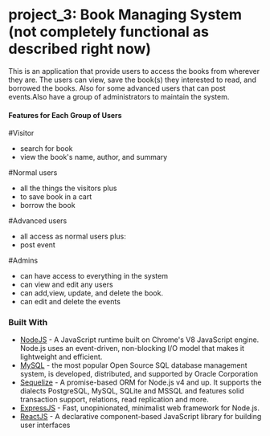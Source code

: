 # project_3: Book Managing System (not completely functional as described right now)

This is an application that provide users to access the books from wherever they are. The users can view, save the book(s) they interested to read, and borrowed the books. Also for some advanced users that can post events.Also have a group of administrators to maintain the system.

#### Features for Each Group of Users
#Visitor
* search for book
* view the book's name, author, and summary

#Normal users 
* all the things the visitors plus
 * to save book in a cart
 * borrow the book

 #Advanced users 
 * all access as normal users plus:
 * post event

 #Admins 
* can have access to everything in the system 
* can view and edit any users
* can add,view, update, and delete the book. 
* can edit and delete the events

### Built With
* [NodeJS](https://nodejs.org/en/) - A JavaScript runtime built on Chrome's V8 JavaScript engine. Node.js uses an event-driven, non-blocking I/O model that makes it lightweight and efficient.
* [MySQL](https://dev.mysql.com/) - the most popular Open Source SQL database management system, is developed, distributed, and supported by Oracle Corporation
* [Sequelize](http://docs.sequelizejs.com/) - A promise-based ORM for Node.js v4 and up. It supports the dialects PostgreSQL, MySQL, SQLite and MSSQL and features solid transaction support, relations, read replication and more.
* [ExpressJS](http://expressjs.com/) - Fast, unopinionated, minimalist web framework for Node.js.
* [ReactJS](https://reactjs.org/) - A declarative component-based JavaScript library for building user interfaces
